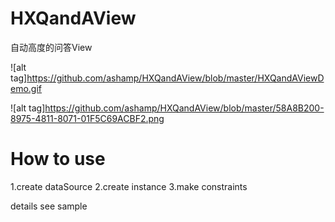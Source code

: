 # HXQandAView
自动高度的问答View

![alt tag]https://github.com/ashamp/HXQandAView/blob/master/HXQandAViewDemo.gif

![alt tag]https://github.com/ashamp/HXQandAView/blob/master/58A8B200-8975-4811-8071-01F5C69ACBF2.png

# How to use

1.create dataSource
2.create instance
3.make constraints

details see sample
